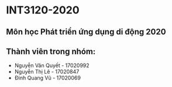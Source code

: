 # INT3120-2020

## Môn học Phát triển ứng dụng di động 2020
## Thành viên trong nhóm:
- Nguyễn Văn Quyết - 17020992
- Nguyễn Thị Lê - 17020847
- Đinh Quang Vũ - 17020069
